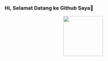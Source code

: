 ### Hi, Selamat Datang ke Github Saya👋

<p align="center">
<img src="https://raw.githubusercontent.com/Azex229/Azex229/main/7d321149b918b1002d6f24d16b5826cd.jpg" width="128" height="128"/>
</p>

